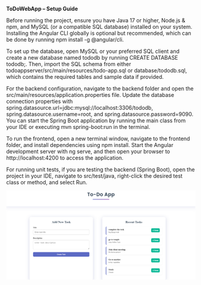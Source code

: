 **ToDoWebApp – Setup Guide**

Before running the project, ensure you have Java 17 or higher, Node.js & npm, and MySQL (or a compatible SQL database) installed on your system. Installing the Angular CLI globally is optional but recommended, which can be done by running npm install -g @angular/cli.

To set up the database, open MySQL or your preferred SQL client and create a new database named tododb by running CREATE DATABASE tododb;. Then, import the SQL schema from either todoappserver/src/main/resources/todo-app.sql or database/tododb.sql, which contains the required tables and sample data if provided.

For the backend configuration, navigate to the backend folder and open the src/main/resources/application.properties file. Update the database connection properties with spring.datasource.url=jdbc:mysql://localhost:3306/tododb, spring.datasource.username=root, and spring.datasource.password=9090. You can start the Spring Boot application by running the main class from your IDE or executing mvn spring-boot:run in the terminal.

To run the frontend, open a new terminal window, navigate to the frontend folder, and install dependencies using npm install. Start the Angular development server with ng serve, and then open your browser to http://localhost:4200 to access the application.

For running unit tests, if you are testing the backend (Spring Boot), open the project in your IDE, navigate to src/test/java, right-click the desired test class or method, and select Run.

<img alt="cc" width="1200px" src="./image.png" />
